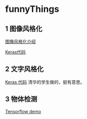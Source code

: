 # funnyThings
## 1 图像风格化
[图像风格化介绍](https://www.jiqizhixin.com/articles/2018-05-15-5)

[Keras代码](https://github.com/keras-team/keras/blob/master/examples/neural_style_transfer.py)

## 2 文字风格化
[Keras 代码](https://github.com/yuweiming70/Style_Migration_For_Artistic_Font_With_CNN) 清华的学生做的，挺有意思。

## 3 物体检测
[Tensorflow demo](https://github.com/tensorflow/models/blob/master/research/object_detection/object_detection_tutorial.ipynb)
